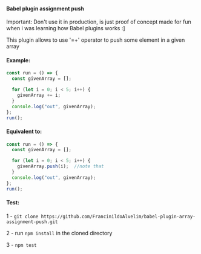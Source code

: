 #### Babel plugin assignment push

Important: Don't use it in production, is just proof of concept made for fun when i was learning how Babel plugins works :]

This plugin allows to use '=+' operator to push some element in a given array

#### Example:
```javascript
const run = () => {
  const givenArray = [];

  for (let i = 0; i < 5; i++) {
    givenArray += i;
  }
  console.log("out", givenArray);
};
run();
```
#### Equivalent to:

```javascript
const run = () => {
  const givenArray = [];

  for (let i = 0; i < 5; i++) {
    givenArray.push(i);  //note that
  }
  console.log("out", givenArray);
};
run();
```
#### Test:

1 - `git clone https://github.com/FrancinildoAlvelim/babel-plugin-array-assignment-push.git`

2 - run `npm install` in the cloned directory

3 - `npm test`


